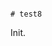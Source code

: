                                                                                                                                                                                                                                                                                                                                                                                                                                                                         # test8

Init.
